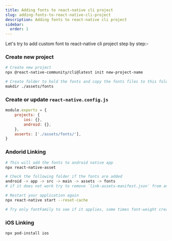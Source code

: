 ```yaml
---
title: Adding fonts to react-native cli project
slug: adding-fonts-to-react-native-cli-project
description: Adding fonts to react-native cli project
sidebar:
  order: 1
---
```


Let's try to add custom font to react-native cli project step by step:-

### Create new project

```bash
# Create new project
npx @react-native-community/cli@latest init new-project-name

# Create folder to hold the fonts and copy the fonts files to this folder
makdir ./assets/fonts
```

### Create or update `react-native.config.js`

```javascript
module.exports = {
    projects: {
        ios: {},
        android: {},
    },
    asserts: ['./assets/fonts/'],
}
```
### Andorid Linking

```bash
# This will add the fonts to android native app
npx react-native-asset

# Check the following folder if the fonts are added 
android -> app -> src -> main -> assets -> fonts
# if it does not work try to remove `link-assets-manifest.json` from android folder and rerun the command

# Restart your application again
npx react-native start --reset-cache

# Try only fontFamily to see if it applies, some times font-weight create issues if you don't have relevant font file.
```

### iOS Linking

```bash
npx pod-install ios
```
